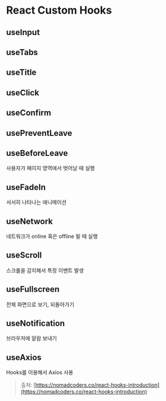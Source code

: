 # React Custom Hooks

## useInput

## useTabs

## useTitle

## useClick

## useConfirm

## usePreventLeave

## useBeforeLeave
사용자가 페이지 영역에서 벗어날 때 실행

## useFadeIn
서서히 나타나는 애니메이션

## useNetwork
네트워크가 online 혹은 offline 될 때 실행

## useScroll
스크롤을 감지해서 특정 이벤트 발생

## useFullscreen
전체 화면으로 보기, 되돌아가기

## useNotification
브라우저에 알람 보내기

## useAxios
Hooks를 이용해서 Axios 사용

> 출처: [https://nomadcoders.co/react-hooks-introduction](https://nomadcoders.co/react-hooks-introduction)